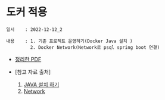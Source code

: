# 도커 적용
    일시    : 2022-12-12_2
    
    내용    : 1. 기존 프로젝트 운영하기(Docker Java 설치 )
             2. Docker Network(Network로 psql spring boot 연결)
    
   
    
* [정리한 PDF]( https://github.com/seuhong98/Study/blob/main/%EB%8F%84%EC%BB%A4%20%EA%B3%B5%EB%B6%80/2022-12-12_2%20%EB%8F%84%EC%BB%A4%20%EC%A0%81%EC%9A%A9/%EB%8F%84%EC%BB%A4%20%EC%A0%81%EC%9A%A9.pdf )  

* [참고 자료 출처]
    1. [JAVA 설치 하기]( https://github.com/docker-library/repo-info/blob/master/repos/java/remote/openjdk-8-jdk-alpine.md )  
    2. [Network]( https://galid1.tistory.com/726 ) 

    
           
    

